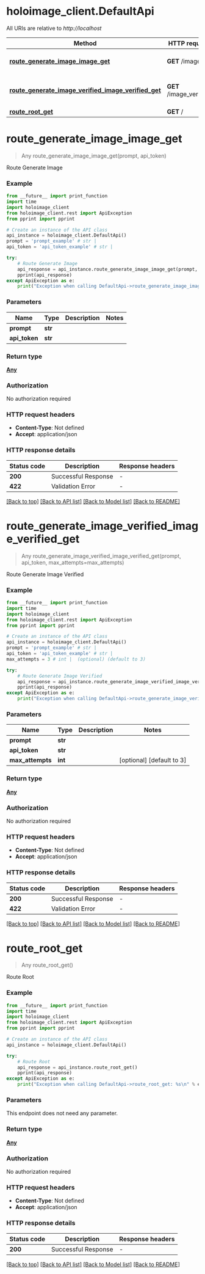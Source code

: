 # holoimage_client.DefaultApi

All URIs are relative to *http://localhost*

Method | HTTP request | Description
------------- | ------------- | -------------
[**route_generate_image_image_get**](DefaultApi.md#route_generate_image_image_get) | **GET** /image | Route Generate Image
[**route_generate_image_verified_image_verified_get**](DefaultApi.md#route_generate_image_verified_image_verified_get) | **GET** /image_verified | Route Generate Image Verified
[**route_root_get**](DefaultApi.md#route_root_get) | **GET** / | Route Root


# **route_generate_image_image_get**
> Any route_generate_image_image_get(prompt, api_token)

Route Generate Image

### Example

```python
from __future__ import print_function
import time
import holoimage_client
from holoimage_client.rest import ApiException
from pprint import pprint

# Create an instance of the API class
api_instance = holoimage_client.DefaultApi()
prompt = 'prompt_example' # str | 
api_token = 'api_token_example' # str | 

try:
    # Route Generate Image
    api_response = api_instance.route_generate_image_image_get(prompt, api_token)
    pprint(api_response)
except ApiException as e:
    print("Exception when calling DefaultApi->route_generate_image_image_get: %s\n" % e)
```

### Parameters

Name | Type | Description  | Notes
------------- | ------------- | ------------- | -------------
 **prompt** | **str**|  | 
 **api_token** | **str**|  | 

### Return type

[**Any**](Any.md)

### Authorization

No authorization required

### HTTP request headers

 - **Content-Type**: Not defined
 - **Accept**: application/json

### HTTP response details
| Status code | Description | Response headers |
|-------------|-------------|------------------|
**200** | Successful Response |  -  |
**422** | Validation Error |  -  |

[[Back to top]](#) [[Back to API list]](../README.md#documentation-for-api-endpoints) [[Back to Model list]](../README.md#documentation-for-models) [[Back to README]](../README.md)

# **route_generate_image_verified_image_verified_get**
> Any route_generate_image_verified_image_verified_get(prompt, api_token, max_attempts=max_attempts)

Route Generate Image Verified

### Example

```python
from __future__ import print_function
import time
import holoimage_client
from holoimage_client.rest import ApiException
from pprint import pprint

# Create an instance of the API class
api_instance = holoimage_client.DefaultApi()
prompt = 'prompt_example' # str | 
api_token = 'api_token_example' # str | 
max_attempts = 3 # int |  (optional) (default to 3)

try:
    # Route Generate Image Verified
    api_response = api_instance.route_generate_image_verified_image_verified_get(prompt, api_token, max_attempts=max_attempts)
    pprint(api_response)
except ApiException as e:
    print("Exception when calling DefaultApi->route_generate_image_verified_image_verified_get: %s\n" % e)
```

### Parameters

Name | Type | Description  | Notes
------------- | ------------- | ------------- | -------------
 **prompt** | **str**|  | 
 **api_token** | **str**|  | 
 **max_attempts** | **int**|  | [optional] [default to 3]

### Return type

[**Any**](Any.md)

### Authorization

No authorization required

### HTTP request headers

 - **Content-Type**: Not defined
 - **Accept**: application/json

### HTTP response details
| Status code | Description | Response headers |
|-------------|-------------|------------------|
**200** | Successful Response |  -  |
**422** | Validation Error |  -  |

[[Back to top]](#) [[Back to API list]](../README.md#documentation-for-api-endpoints) [[Back to Model list]](../README.md#documentation-for-models) [[Back to README]](../README.md)

# **route_root_get**
> Any route_root_get()

Route Root

### Example

```python
from __future__ import print_function
import time
import holoimage_client
from holoimage_client.rest import ApiException
from pprint import pprint

# Create an instance of the API class
api_instance = holoimage_client.DefaultApi()

try:
    # Route Root
    api_response = api_instance.route_root_get()
    pprint(api_response)
except ApiException as e:
    print("Exception when calling DefaultApi->route_root_get: %s\n" % e)
```

### Parameters
This endpoint does not need any parameter.

### Return type

[**Any**](Any.md)

### Authorization

No authorization required

### HTTP request headers

 - **Content-Type**: Not defined
 - **Accept**: application/json

### HTTP response details
| Status code | Description | Response headers |
|-------------|-------------|------------------|
**200** | Successful Response |  -  |

[[Back to top]](#) [[Back to API list]](../README.md#documentation-for-api-endpoints) [[Back to Model list]](../README.md#documentation-for-models) [[Back to README]](../README.md)

